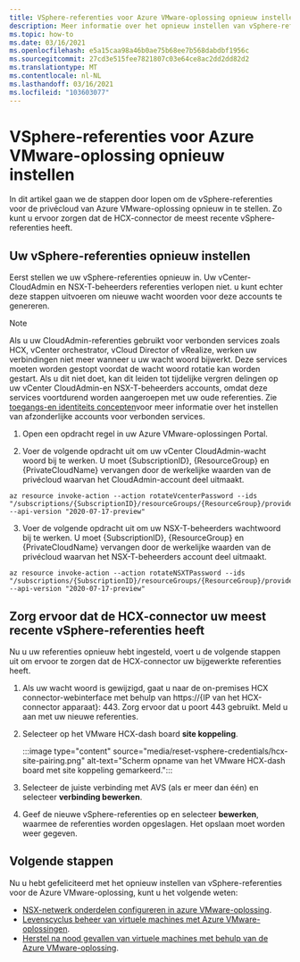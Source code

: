 ```yaml
---
title: VSphere-referenties voor Azure VMware-oplossing opnieuw instellen
description: Meer informatie over het opnieuw instellen van vSphere-referenties voor uw Azure VMware-oplossing voor de privécloud en zorg ervoor dat de HCX-connector de meest recente vSphere-referenties heeft.
ms.topic: how-to
ms.date: 03/16/2021
ms.openlocfilehash: e5a15caa98a46b0ae75b68ee7b568dabdbf1956c
ms.sourcegitcommit: 27cd3e515fee7821807c03e64ce8ac2dd2dd82d2
ms.translationtype: MT
ms.contentlocale: nl-NL
ms.lasthandoff: 03/16/2021
ms.locfileid: "103603077"
---
```

# <a name="reset-vsphere-credentials-for-azure-vmware-solution"></a>VSphere-referenties voor Azure VMware-oplossing opnieuw instellen

In dit artikel gaan we de stappen door lopen om de vSphere-referenties voor de privécloud van Azure VMware-oplossing opnieuw in te stellen. Zo kunt u ervoor zorgen dat de HCX-connector de meest recente vSphere-referenties heeft.

## <a name="reset-your-vsphere-credentials"></a>Uw vSphere-referenties opnieuw instellen

 Eerst stellen we uw vSphere-referenties opnieuw in. Uw vCenter-CloudAdmin en NSX-T-beheerders referenties verlopen niet. u kunt echter deze stappen uitvoeren om nieuwe wacht woorden voor deze accounts te genereren.

> [!NOTE]
> Als u uw CloudAdmin-referenties gebruikt voor verbonden services zoals HCX, vCenter orchestrator, vCloud Director of vRealize, werken uw verbindingen niet meer wanneer u uw wacht woord bijwerkt.  Deze services moeten worden gestopt voordat de wacht woord rotatie kan worden gestart.  Als u dit niet doet, kan dit leiden tot tijdelijke vergren delingen op uw vCenter CloudAdmin-en NSX-T-beheerders accounts, omdat deze services voortdurend worden aangeroepen met uw oude referenties.  Zie [toegangs-en identiteits concepten](https://docs.microsoft.com/azure/azure-vmware/concepts-identity)voor meer informatie over het instellen van afzonderlijke accounts voor verbonden services.

1. Open een opdracht regel in uw Azure VMware-oplossingen Portal.

2. Voer de volgende opdracht uit om uw vCenter CloudAdmin-wacht woord bij te werken.  U moet {SubscriptionID}, {ResourceGroup} en {PrivateCloudName} vervangen door de werkelijke waarden van de privécloud waarvan het CloudAdmin-account deel uitmaakt.

```
az resource invoke-action --action rotateVcenterPassword --ids "/subscriptions/{SubscriptionID}/resourceGroups/{ResourceGroup}/providers/Microsoft.AVS/privateClouds/{PrivateCloudName}" --api-version "2020-07-17-preview"
```
          
3. Voer de volgende opdracht uit om uw NSX-T-beheerders wachtwoord bij te werken. U moet {SubscriptionID}, {ResourceGroup} en {PrivateCloudName} vervangen door de werkelijke waarden van de privécloud waarvan het NSX-T-beheerders account deel uitmaakt.

```
az resource invoke-action --action rotateNSXTPassword --ids "/subscriptions/{SubscriptionID}/resourceGroups/{ResourceGroup}/providers/Microsoft.AVS/privateClouds/{PrivateCloudName}" --api-version "2020-07-17-preview"
```

## <a name="ensure-the-hcx-connector-has-your-latest-vsphere-credentials"></a>Zorg ervoor dat de HCX-connector uw meest recente vSphere-referenties heeft

Nu u uw referenties opnieuw hebt ingesteld, voert u de volgende stappen uit om ervoor te zorgen dat de HCX-connector uw bijgewerkte referenties heeft.

1. Als uw wacht woord is gewijzigd, gaat u naar de on-premises HCX connector-webinterface met behulp van https://{IP van het HCX-connector apparaat}: 443. Zorg ervoor dat u poort 443 gebruikt. Meld u aan met uw nieuwe referenties.

2. Selecteer op het VMware HCX-dash board **site koppeling**.
    
    :::image type="content" source="media/reset-vsphere-credentials/hcx-site-pairing.png" alt-text="Scherm opname van het VMware HCX-dash board met site koppeling gemarkeerd.":::
 
3. Selecteer de juiste verbinding met AVS (als er meer dan één) en selecteer **verbinding bewerken**.
 
4. Geef de nieuwe vSphere-referenties op en selecteer **bewerken**, waarmee de referenties worden opgeslagen. Het opslaan moet worden weer gegeven.

## <a name="next-steps"></a>Volgende stappen

Nu u hebt gefeliciteerd met het opnieuw instellen van vSphere-referenties voor de Azure VMware-oplossing, kunt u het volgende weten:

- [NSX-netwerk onderdelen configureren in azure VMware-oplossing](configure-nsx-network-components-azure-portal.md).
- [Levenscyclus beheer van virtuele machines met Azure VMware-oplossingen](lifecycle-management-of-azure-vmware-solution-vms.md).
- [Herstel na nood gevallen van virtuele machines met behulp van de Azure VMware-oplossing](disaster-recovery-for-virtual-machines.md).
